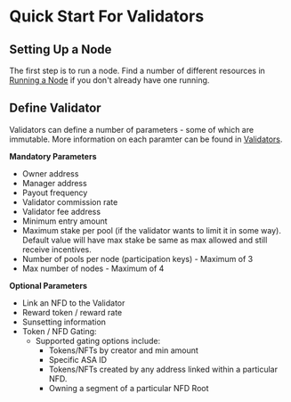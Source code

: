 # Quick Start For Validators

## Setting Up a Node

The first step is to run a node. Find a number of different resources in [Running a Node](../resources/running-a-node.md) if you don't already have one running.



## Define Validator

Validators can define a number of parameters - some of which are immutable. More information on each paramter can be found in [Validators](../core-concepts/validators.md).

**Mandatory Parameters**

* Owner address
* Manager address
* Payout frequency
* Validator commission rate
* Validator fee address
* Minimum entry amount
* Maximum stake per pool (if the validator wants to limit it in some way).  Default value will have max stake be same as max allowed and still receive incentives.
* Number of pools per node (participation keys) - Maximum of 3
* Max number of nodes - Maximum of 4

**Optional Parameters**

* Link an NFD to the Validator&#x20;
* Reward token / reward rate
* Sunsetting information
* Token / NFD Gating:&#x20;
  * Supported gating options include:
    * Tokens/NFTs by creator and min amount
    * Specific ASA ID
    * Tokens/NFTs created by any address linked within a particular NFD.
    * Owning a segment of a particular NFD Root

